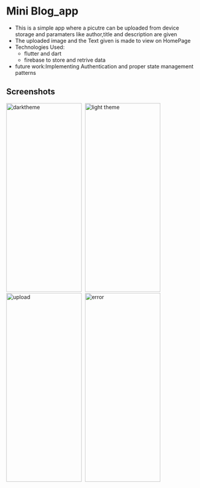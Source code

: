 # Mini Blog_app

* This is a simple app where a picutre can be uploaded from device storage and paramaters like author,title and description are given
* The uploaded image and the Text given is made to view on HomePage
* Technologies Used:
    - flutter and dart
    - firebase to store and retrive data
* future work:Implementing Authentication and proper state management patterns

## Screenshots


<div>
  <img src="https://user-images.githubusercontent.com/83818024/227909543-34b9c3b6-335c-41ed-aa7c-f8e4dfd142bd.jpg" alt="darktheme" height = 500px width= 200 style="margin-right: 5px;">
  <img src="https://user-images.githubusercontent.com/83818024/227909805-f653f162-da99-4f74-99cb-bee706ef3d13.jpg" alt="light theme"  height = 500px width= 200 style="margin-right: 5px;">
  <img src="https://user-images.githubusercontent.com/83818024/227909829-80199041-a218-4b2d-a30b-0d7ead644c3f.jpg" alt="upload" height = 500px width= 200  style="margin-right: 5px;">
  <img src="https://user-images.githubusercontent.com/83818024/227909863-75b64fea-4eb6-4350-acee-79042379e823.jpg" height = 500px width= 200  alt="error">
</div>


